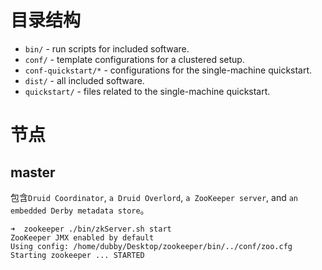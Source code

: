 # 目录结构

+ `bin/` - run scripts for included software.
+ `conf/` - template configurations for a clustered setup.
+ `conf-quickstart/*` - configurations for the single-machine quickstart.
+ `dist/` - all included software.
+ `quickstart/` - files related to the single-machine quickstart.

# 节点

## master

包含`Druid Coordinator`, `a Druid Overlord`, `a ZooKeeper server`, and `an embedded Derby metadata store`。

```
➜  zookeeper ./bin/zkServer.sh start
ZooKeeper JMX enabled by default
Using config: /home/dubby/Desktop/zookeeper/bin/../conf/zoo.cfg
Starting zookeeper ... STARTED
```

